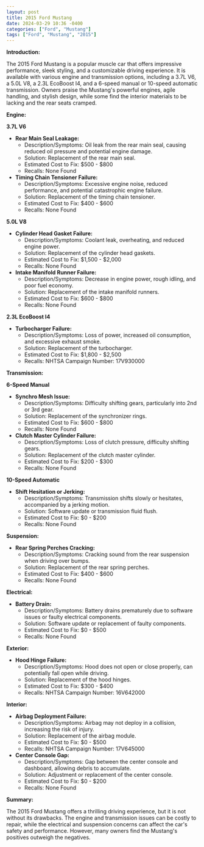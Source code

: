 ```yaml
---
layout: post
title: 2015 Ford Mustang
date: 2024-03-29 10:36 -0400
categories: ["Ford", "Mustang"]
tags: ["Ford", "Mustang", "2015"]
---
```

**Introduction:**

The 2015 Ford Mustang is a popular muscle car that offers impressive performance, sleek styling, and a customizable driving experience. It is available with various engine and transmission options, including a 3.7L V6, a 5.0L V8, a 2.3L EcoBoost I4, and a 6-speed manual or 10-speed automatic transmission. Owners praise the Mustang's powerful engines, agile handling, and stylish design, while some find the interior materials to be lacking and the rear seats cramped.

**Engine:**

**3.7L V6**
- **Rear Main Seal Leakage:**
    - Description/Symptoms: Oil leak from the rear main seal, causing reduced oil pressure and potential engine damage.
    - Solution: Replacement of the rear main seal.
    - Estimated Cost to Fix: $500 - $800
    - Recalls: None Found
- **Timing Chain Tensioner Failure:**
    - Description/Symptoms: Excessive engine noise, reduced performance, and potential catastrophic engine failure.
    - Solution: Replacement of the timing chain tensioner.
    - Estimated Cost to Fix: $400 - $600
    - Recalls: None Found

**5.0L V8**
- **Cylinder Head Gasket Failure:**
    - Description/Symptoms: Coolant leak, overheating, and reduced engine power.
    - Solution: Replacement of the cylinder head gaskets.
    - Estimated Cost to Fix: $1,500 - $2,000
    - Recalls: None Found
- **Intake Manifold Runner Failure:**
    - Description/Symptoms: Decrease in engine power, rough idling, and poor fuel economy.
    - Solution: Replacement of the intake manifold runners.
    - Estimated Cost to Fix: $600 - $800
    - Recalls: None Found

**2.3L EcoBoost I4**
- **Turbocharger Failure:**
    - Description/Symptoms: Loss of power, increased oil consumption, and excessive exhaust smoke.
    - Solution: Replacement of the turbocharger.
    - Estimated Cost to Fix: $1,800 - $2,500
    - Recalls: NHTSA Campaign Number: 17V930000

**Transmission:**

**6-Speed Manual**
- **Synchro Mesh Issue:**
    - Description/Symptoms: Difficulty shifting gears, particularly into 2nd or 3rd gear.
    - Solution: Replacement of the synchronizer rings.
    - Estimated Cost to Fix: $600 - $800
    - Recalls: None Found
- **Clutch Master Cylinder Failure:**
    - Description/Symptoms: Loss of clutch pressure, difficulty shifting gears.
    - Solution: Replacement of the clutch master cylinder.
    - Estimated Cost to Fix: $200 - $300
    - Recalls: None Found

**10-Speed Automatic**
- **Shift Hesitation or Jerking:**
    - Description/Symptoms: Transmission shifts slowly or hesitates, accompanied by a jerking motion.
    - Solution: Software update or transmission fluid flush.
    - Estimated Cost to Fix: $0 - $200
    - Recalls: None Found

**Suspension:**

- **Rear Spring Perches Cracking:**
    - Description/Symptoms: Cracking sound from the rear suspension when driving over bumps.
    - Solution: Replacement of the rear spring perches.
    - Estimated Cost to Fix: $400 - $600
    - Recalls: None Found

**Electrical:**

- **Battery Drain:**
    - Description/Symptoms: Battery drains prematurely due to software issues or faulty electrical components.
    - Solution: Software update or replacement of faulty components.
    - Estimated Cost to Fix: $0 - $500
    - Recalls: None Found

**Exterior:**

- **Hood Hinge Failure:**
    - Description/Symptoms: Hood does not open or close properly, can potentially fall open while driving.
    - Solution: Replacement of the hood hinges.
    - Estimated Cost to Fix: $300 - $400
    - Recalls: NHTSA Campaign Number: 16V642000

**Interior:**

- **Airbag Deployment Failure:**
    - Description/Symptoms: Airbag may not deploy in a collision, increasing the risk of injury.
    - Solution: Replacement of the airbag module.
    - Estimated Cost to Fix: $0 - $500
    - Recalls: NHTSA Campaign Number: 17V645000
- **Center Console Gap:**
    - Description/Symptoms: Gap between the center console and dashboard, allowing debris to accumulate.
    - Solution: Adjustment or replacement of the center console.
    - Estimated Cost to Fix: $0 - $200
    - Recalls: None Found

**Summary:**

The 2015 Ford Mustang offers a thrilling driving experience, but it is not without its drawbacks. The engine and transmission issues can be costly to repair, while the electrical and suspension concerns can affect the car's safety and performance. However, many owners find the Mustang's positives outweigh the negatives.
